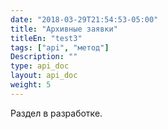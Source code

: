 ```yaml
---
date: "2018-03-29T21:54:53-05:00"
title: "Архивные заявки"
titleEn: "test3"
tags: ["api", "метод"]
Description: ""
type: api_doc
layout: api_doc
weight: 5
---
```


Раздел в разработке.